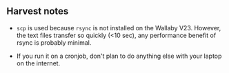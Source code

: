 ## Harvest notes

* `scp` is used because `rsync` is not installed on the Wallaby V23.  However, the text files transfer so quickly (<10 sec), any performance benefit of rsync is probably minimal.

* If you run it on a cronjob, don't plan to do anything else with your laptop on the internet.
